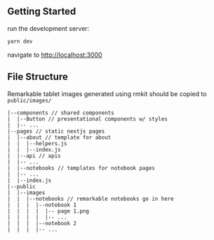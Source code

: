 ## Getting Started

run the development server:

```bash
yarn dev
```

navigate to [http://localhost:3000](http://localhost:3000)

## File Structure

Remarkable tablet images generated using rmkit should be copied to `public/images/`

```
|--components // shared components
|  |--Button // presentational components w/ styles
|  |-- ...
|--pages // static nextjs pages
|  |--about // template for about
|  |  |--helpers.js
|  |  |--index.js
|  |--api // apis
|  |-- ...
|  |--notebooks // templates for notebook pages
|  |-- ...
|  |--index.js
|--public
|  |--images
|  |  |--notebooks // remarkable notebooks go in here
|  |  |  |--notebook 1
|  |  |  |  |-- page 1.png
|  |  |  |  |-- ...
|  |  |  |--notebook 2
|  |  |  |-- ...
```
